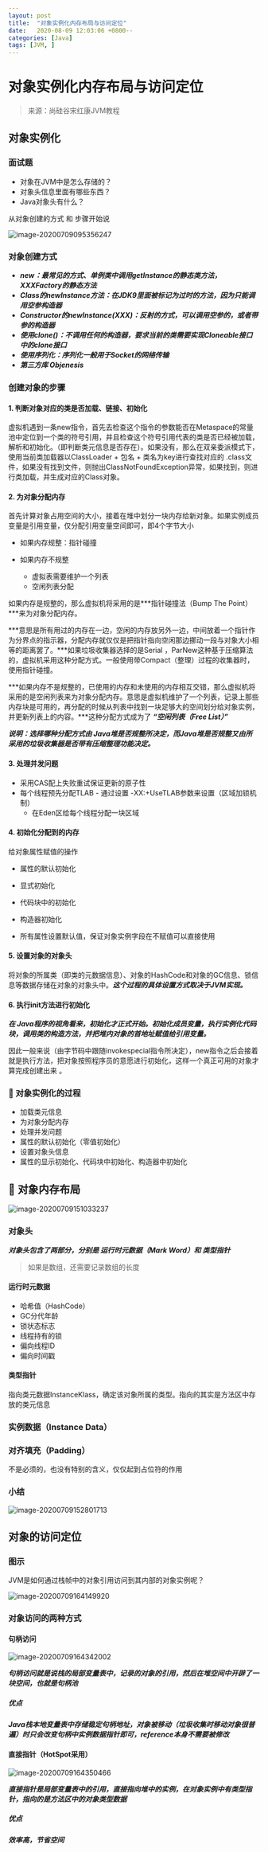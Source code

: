 ```yaml
---
layout: post
title:  "对象实例化内存布局与访问定位"
date:   2020-08-09 12:03:06 +0800--
categories: [Java]
tags: [JVM, ]  
---
```


# 对象实例化内存布局与访问定位

> 来源：尚硅谷宋红康JVM教程

## 对象实例化

### 面试题

- 对象在JVM中是怎么存储的？
- 对象头信息里面有哪些东西？
- Java对象头有什么？

从对象创建的方式 和 步骤开始说

![image-20200709095356247](/assets/imgs/image-20200709095356247.png)

### 对象创建方式

- ***new：最常见的方式、单例类中调用getInstance的静态类方法，XXXFactory的静态方法***
- ***Class的newInstance方法：在JDK9里面被标记为过时的方法，因为只能调用空参构造器***
- ***Constructor的newInstance(XXX)：反射的方式，可以调用空参的，或者带参的构造器***
- ***使用clone()：不调用任何的构造器，要求当前的类需要实现Cloneable接口中的clone接口***
- ***使用序列化：序列化一般用于Socket的网络传输***
- ***第三方库 Objenesis***

### 创建对象的步骤

#### 1. 判断对象对应的类是否加载、链接、初始化

虚拟机遇到一条new指令，首先去检查这个指令的参数能否在Metaspace的常量池中定位到一个类的符号引用，并且检查这个符号引用代表的类是否已经被加载，解析和初始化。（即判断类元信息是否存在）。如果没有，那么在双亲委派模式下，使用当前类加载器以ClassLoader + 包名 + 类名为key进行查找对应的 .class文件，如果没有找到文件，则抛出ClassNotFoundException异常，如果找到，则进行类加载，并生成对应的Class对象。

#### 2. 为对象分配内存

首先计算对象占用空间的大小，接着在堆中划分一块内存给新对象。如果实例成员变量是引用变量，仅分配引用变量空间即可，即4个字节大小

- 如果内存规整：指针碰撞

- 如果内存不规整
  - 虚拟表需要维护一个列表
  - 空闲列表分配

如果内存是规整的，那么虚拟机将采用的是***指针碰撞法（Bump The Point）***来为对象分配内存。

***意思是所有用过的内存在一边，空闲的内存放另外一边，中间放着一个指针作为分界点的指示器，分配内存就仅仅是把指针指向空闲那边挪动一段与对象大小相等的距离罢了。***如果垃圾收集器选择的是Serial ，ParNew这种基于压缩算法的，虚拟机采用这种分配方式。一般使用带Compact（整理）过程的收集器时，使用指针碰撞。

***如果内存不是规整的，已使用的内存和未使用的内存相互交错，那么虚拟机将采用的是空闲列表来为对象分配内存。意思是虚拟机维护了一个列表，记录上那些内存块是可用的，再分配的时候从列表中找到一块足够大的空间划分给对象实例，并更新列表上的内容。***这种分配方式成为了 ***“空闲列表（Free List）”***

***说明：选择哪种分配方式由 Java堆是否规整所决定，而Java堆是否规整又由所采用的垃圾收集器是否带有压缩整理功能决定。***

#### 3. 处理并发问题

- 采用CAS配上失败重试保证更新的原子性
- 每个线程预先分配TLAB - 通过设置 -XX:+UseTLAB参数来设置（区域加锁机制）
  - 在Eden区给每个线程分配一块区域

#### 4. 初始化分配到的内存

给对象属性赋值的操作

- 属性的默认初始化
- 显式初始化
- 代码块中的初始化
- 构造器初始化

- 所有属性设置默认值，保证对象实例字段在不赋值可以直接使用


#### 5. 设置对象的对象头

将对象的所属类（即类的元数据信息）、对象的HashCode和对象的GC信息、锁信息等数据存储在对象的对象头中。***这个过程的具体设置方式取决于JVM实现。***

#### 6. 执行init方法进行初始化

***在 Java程序的视角看来，初始化才正式开始。初始化成员变量，执行实例化代码块，调用类的构造方法，并把堆内对象的首地址赋值给引用变量。***

因此一般来说（由字节码中跟随invokespecial指令所决定），new指令之后会接着就是执行方法，把对象按照程序员的意愿进行初始化，这样一个真正可用的对象才算完成创建出来 。

### 🧐 对象实例化的过程

- 加载类元信息
- 为对象分配内存
- 处理并发问题
- 属性的默认初始化（零值初始化）
- 设置对象头信息
- 属性的显示初始化、代码块中初始化、构造器中初始化

## 🧐 对象内存布局

![image-20200709151033237](/assets/imgs/image-20200709151033237.png)

### 对象头

***对象头包含了两部分，分别是 运行时元数据（Mark Word）和 类型指针***

> 如果是数组，还需要记录数组的长度

#### 运行时元数据

- 哈希值（HashCode）
- GC分代年龄
- 锁状态标志
- 线程持有的锁
- 偏向线程ID
- 偏向时间戳

#### 类型指针

指向类元数据InstanceKlass，确定该对象所属的类型。指向的其实是方法区中存放的类元信息

### 实例数据（Instance Data）

### 对齐填充（Padding）

不是必须的，也没有特别的含义，仅仅起到占位符的作用

### 小结

![image-20200709152801713](/assets/imgs/image-20200709152801713.png)

## 对象的访问定位

### 图示

JVM是如何通过栈帧中的对象引用访问到其内部的对象实例呢？

![image-20200709164149920](/assets/imgs/image-20200709164149920.png)

### 对象访问的两种方式

#### 句柄访问

![image-20200709164342002](/assets/imgs/image-20200709164342002.png)

***句柄访问就是说栈的局部变量表中，记录的对象的引用，然后在堆空间中开辟了一块空间，也就是句柄池***

##### 优点

***Java栈本地变量表中存储稳定句柄地址，对象被移动（垃圾收集时移动对象很普遍）时只会改变句柄中实例数据指针即可，reference本身不需要被修改***

#### 直接指针（HotSpot采用）

![image-20200709164350466](/assets/imgs/image-20200709164350466.png)

***直接指针是局部变量表中的引用，直接指向堆中的实例，在对象实例中有类型指针，指向的是方法区中的对象类型数据***

##### 优点

***效率高，节省空间***

